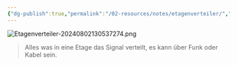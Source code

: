 ```yaml
---
{"dg-publish":true,"permalink":"/02-resources/notes/etagenverteiler/","tags":["netzwerk/kabel","GFN/LF03"],"noteIcon":"","updated":"2024-08-16T18:33:56.000+02:00"}
---
```


![Etagenverteiler-20240802130537274.png](/img/user/02%20-%20RESOURCES/Files/IMG/Etagenverteiler-20240802130537274.png)
>Alles was in eine Etage das Signal verteilt, es kann über Funk oder Kabel sein.